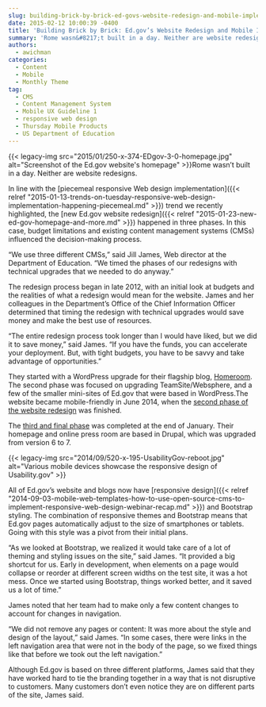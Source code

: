 ```yaml
---
slug: building-brick-by-brick-ed-govs-website-redesign-and-mobile-implementation
date: 2015-02-12 10:00:39 -0400
title: 'Building Brick by Brick: Ed.gov’s Website Redesign and Mobile Implementation'
summary: 'Rome wasn&#8217;t built in a day. Neither are website redesigns. In line with the piecemeal responsive Web design implementation trend we recently highlighted, the new Ed.gov website redesign happened in three phases. In this case, budget limitations and existing content management systems (CMSs) influenced the decision-making'
authors:
  - awichman
categories:
  - Content
  - Mobile
  - Monthly Theme
tag:
  - CMS
  - Content Management System
  - Mobile UX Guideline 1
  - responsive web design
  - Thursday Mobile Products
  - US Department of Education
---
```


{{< legacy-img src="2015/01/250-x-374-EDgov-3-0-homepage.jpg" alt="Screenshot of the Ed.gov website's homepage" >}}Rome wasn&#8217;t built in a day. Neither are website redesigns.

In line with the [piecemeal responsive Web design implementation]({{< relref "2015-01-13-trends-on-tuesday-responsive-web-design-implementation-happening-piecemeal.md" >}}) trend we recently highlighted, the [new Ed.gov website redesign]({{< relref "2015-01-23-new-ed-gov-homepage-and-more.md" >}}) happened in three phases. In this case, budget limitations and existing content management systems (CMSs) influenced the decision-making process.

“We use three different CMSs,” said Jill James, Web director at the Department of Education. “We timed the phases of our redesigns with technical upgrades that we needed to do anyway.”

The redesign process began in late 2012, with an initial look at budgets and the realities of what a redesign would mean for the website. James and her colleagues in the Department’s Office of the Chief Information Officer determined that timing the redesign with technical upgrades would save money and make the best use of resources.

“The entire redesign process took longer than I would have liked, but we did it to save money,” said James. “If you have the funds, you can accelerate your deployment. But, with tight budgets, you have to be savvy and take advantage of opportunities.”

They started with a WordPress upgrade for their flagship blog, [Homeroom](http://www.ed.gov/blog/). The second phase was focused on upgrading TeamSite/Websphere, and a few of the smaller mini-sites of Ed.gov that were based in WordPress.The website became mobile-friendly in June 2014, when the [second phase of the website redesign](http://www.ed.gov/blog/2014/06/ed-gov-has-a-new-look/) was finished.

The [third and final phase](http://www.ed.gov/blog/2015/01/new-ed-gov-homepage-and-more/) was completed at the end of January. Their homepage and online press room are based in Drupal, which was upgraded from version 6 to 7.

{{< legacy-img src="2014/09/520-x-195-UsabilityGov-reboot.jpg" alt="Various mobile devices showcase the responsive design of Usability.gov" >}}

All of Ed.gov’s website and blogs now have [responsive design]({{< relref "2014-09-03-mobile-web-templates-how-to-use-open-source-cms-to-implement-responsive-web-design-webinar-recap.md" >}}) and Bootstrap styling. The combination of responsive themes and Bootstrap means that Ed.gov pages automatically adjust to the size of smartphones or tablets. Going with this style was a pivot from their initial plans.

“As we looked at Bootstrap, we realized it would take care of a lot of theming and styling issues on the site,” said James. “It provided a big shortcut for us. Early in development, when elements on a page would collapse or reorder at different screen widths on the test site, it was a hot mess. Once we started using Bootstrap, things worked better, and it saved us a lot of time.”

James noted that her team had to make only a few content changes to account for changes in navigation.

“We did not remove any pages or content: It was more about the style and design of the layout,” said James. “In some cases, there were links in the left navigation area that were not in the body of the page, so we fixed things like that before we took out the left navigation.”

Although Ed.gov is based on three different platforms, James said that they have worked hard to tie the branding together in a way that is not disruptive to customers. Many customers don’t even notice they are on different parts of the site, James said.